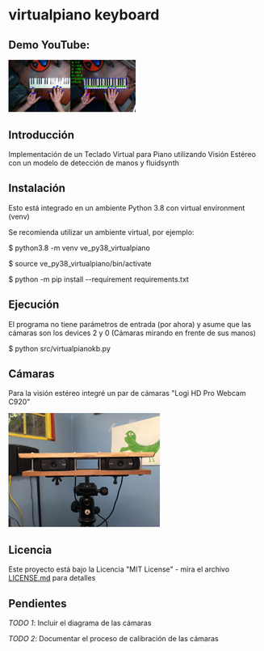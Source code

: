 # virtualpiano keyboard


## Demo YouTube:

[<img src="images/vpk-playing-stereo.JPG" width="50%">](https://youtu.be/3c_hyyj2_U4)

## Introducción
Implementación de un Teclado Virtual para Piano utilizando Visión Estéreo con un modelo de detección de manos y fluidsynth

## Instalación

Esto está integrado en un ambiente Python 3.8 con virtual environment (venv)

Se recomienda utilizar un ambiente virtual, por ejemplo:

  $ python3.8 -m venv ve_py38_virtualpiano

  $ source ve_py38_virtualpiano/bin/activate

  $ python -m pip install --requirement requirements.txt

## Ejecución
El programa no tiene parámetros de entrada (por ahora) y asume que las cámaras son los devices 2 y 0 (Cámaras mirando en frente de sus manos) 

  $ python src/virtualpianokb.py 

## Cámaras
Para la visión estéreo integré un par de cámaras "Logi HD Pro Webcam C920"

<img src="images/StereoCam-DIY-300x225.JPG">

## Licencia
Este proyecto está bajo la Licencia "MIT License" - mira el archivo [LICENSE.md](LICENSE.md) para detalles

## Pendientes
*TODO 1*: Incluir el diagrama de las cámaras

*TODO 2*: Documentar el proceso de calibración de las cámaras
